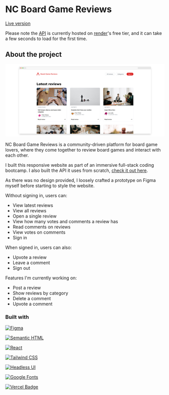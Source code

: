 # NC Board Game Reviews

[Live version](https://nc-board-game-reviews.vercel.app/)

Please note the [API](https://github.com/amparoamparo/nc-board-game-reviews-api) is currently hosted on [render](https://render.com/)'s free tier, and it can take a few seconds to load for the first time.

## About the project

![Screenshot - Desktop](public/assets/screenshot.png)

NC Board Game Reviews is a community-driven platform for board game lovers, where they come together to review board games and interact with each other.

I built this responsive website as part of an immersive full-stack coding bootcamp. I also built the API it uses from scratch, [check it out here](https://github.com/amparoamparo/nc-board-game-reviews-api).

As there was no design provided, I loosely crafted a prototype on Figma myself before starting to style the website.

Without signing in, users can:

- View latest reviews
- View all reviews
- Open a single review
- View how many votes and comments a review has
- Read comments on reviews
- View votes on comments
- Sign in

When signed in, users can also:

- Upvote a review
- Leave a comment
- Sign out

Features I'm currently working on:

- Post a review
- Show reviews by category
- Delete a comment
- Upvote a comment

### Built with

[![Figma](https://img.shields.io/badge/Figma-d7bcf7?style=for-the-badge&logo=figma&logoColor=black)](https://figma.com)

[![Semantic HTML](https://img.shields.io/badge/Semantic_HTML-E34F26?style=for-the-badge&logo=html5&logoColor=white)](https://web.dev/learn/html/semantic-html/)

[![React](https://img.shields.io/badge/React-20232A?style=for-the-badge&logo=react&logoColor=61DAFB)](https://react.dev/)

[![Tailwind CSS](https://img.shields.io/badge/Tailwind_CSS-38B2AC?style=for-the-badge&logo=tailwind-css&logoColor=white)](https://tailwindcss.com/)

[![Headless UI](https://img.shields.io/badge/Headless%20UI-66E3FF?logo=headlessui&logoColor=000&style=for-the-badge)](https://headlessui.com/)

[![Google Fonts](https://img.shields.io/badge/Google%20Fonts-4285F4?logo=googlefonts&logoColor=fff&style=for-the-badge)](https://fonts.google.com/icons)

[![Vercel Badge](https://img.shields.io/badge/Vercel-000?logo=vercel&logoColor=fff&style=for-the-badge)](https://vercel.com/)
